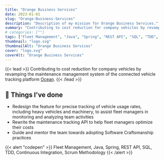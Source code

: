 ```yaml
---
title: "Orange Business Services"
date: 2023-01-01
slug: "Orange-Business-Services"
description: "Description of my mission for Orange Business Services."
summary: "Contributing to cost reduction for company vehicles by revamping the maintenance management system of the connected vehicle tracking platform [Ocean](https://ocean.orange-business.com/)."
# categories: [""]
tags: ["Fleet Management", "Java", "Spring", "REST API", "SQL", "TDD", "Continuous Integration", "Scrum Methodology"]
thumbnail: "logo.svg"
thumbnailAlt: "Orange Business Services"
cover: "logo.svg"
coverAlt: "Orange Business Services"
---
```


{{< lead >}}
Contributing to cost reduction for company vehicles by revamping the maintenance management system
of the connected vehicle tracking platform [Ocean](https://ocean.orange-business.com/).
{{< /lead >}}

## :dart: Things I've done

* Redesign the feature for precise tracking of vehicle usage rates, including heavy vehicles and machinery,
to assist fleet managers in monitoring and analyzing team activities
* Rewrite the maintenance tracking API to help fleet managers optimize their costs
* Guide and mentor the team towards adopting Software Craftsmanship practices

{{< alert "codepen" >}}
Fleet Management, Java, Spring, REST API, SQL, TDD, Continuous Integration, Scrum Methodology
{{< /alert >}}
